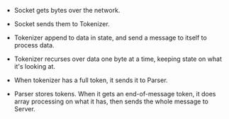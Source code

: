 * Socket gets bytes over the network.

* Socket sends them to Tokenizer.

* Tokenizer append to data in state, and send a message to itself to process data.

* Tokenizer recurses over data one byte at a time, keeping state on what it's looking at.

* When tokenizer has a full token, it sends it to Parser.

* Parser stores tokens. When it gets an end-of-message token, it does array processing on what it has, then sends the whole message to Server.
